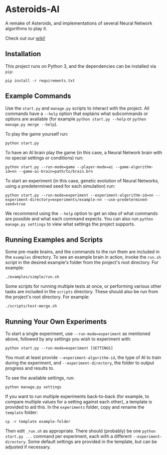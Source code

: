 # Asteroids-AI

A remake of Asteroids, and implementations of several Neural Network algorithms to play it.

Check out our [wiki!](https://github.com/lgoodridge/Asteroids-AI/wiki)

## Installation

This project runs on Python 3, and the dependencies can be installed via `pip`:

    pip install -r requirements.txt

## Example Commands

Use the `start.py` and `manage.py` scripts to interact with the project. All commands have a `--help` option that explains what subcommands or options are available (for example `python start.py --help` or `python manage.py merge --help`).

To play the game yourself run:

    python start.py

To have an AI brain play the game (in this case, a Neural Network brain with no special settings or conditions) run:

    python start.py --run-mode=game --player-mode=ai --game-algorithm-id=nn --game-ai-brain=path/to/brain.brn

To start an experiment (in this case, genetic evolution of Neural Networks, using a predetermined seed for each simulation) run:

    python start.py --run-mode=experiment --experiment-algorithm-id=nn --experiment-directory=experiments/example-nn --use-predetermined-seed=true

We recommend using the `--help` option to get an idea of what commands are possible and what each command expects. You can also run `python manage.py settings` to view what settings the project supports.

## Running Examples and Scripts

Some pre-made brains, and the commands to the run them are included in the `examples` directory. To see an example brain in action, invoke the `run.sh` script in the desired example's folder from the project's root directory. For example:

    ./examples/simple/run.sh

Some scripts for running multiple tests at once, or performing various other tasks are included in the `scripts` directory. These should also be run from the project's root directory. For example:

    ./scripts/test-merge.sh

## Running Your Own Experiments

To start a single experiment, use `--run-mode=experiment` as mentioned above, followed by any settings you wish to experiment with:

    python start.py --run-mode=experiment [SETTINGS]

You must at least provide `--experiment-algorithm-id`, the type of AI to train during the experiment, and `--experiment-directory`, the folder to output progress and results to.

To see the available settings, run:

    python manage.py settings

If you want to run multiple experiments back-to-back (for example, to compare multiple values for a setting against each other), a template is provided to aid this. In the `experiments` folder, copy and rename the `template` folder:

    cp -r template example-folder

Then edit `_run.sh` as appropriate. There should (probably) be one `python start.py ...` command per experiment, each with a different `--experiment-directory`. Some default settings are provided in the template, but can be adjusted if necessary.
